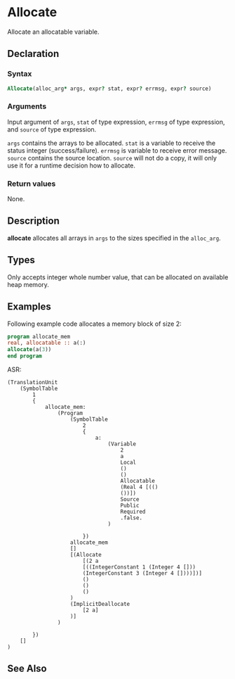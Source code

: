 # Allocate

Allocate an allocatable variable.

## Declaration

### Syntax

```fortran
Allocate(alloc_arg* args, expr? stat, expr? errmsg, expr? source)
```

### Arguments

Input argument of `args`, `stat` of type expression, `errmsg` of type expression,
and `source` of type expression.

`args` contains the arrays to be allocated.
`stat` is a variable to receive the status integer (success/failure).
`errmsg` is variable to receive error message.
`source` contains the source location. `source` will not do a copy, it will only use it for a runtime decision how to allocate.

### Return values

None.

## Description

**allocate** allocates all arrays in `args` to the sizes specified in the
`alloc_arg`.

## Types

Only accepts integer whole number value, that can be allocated on available
heap memory.

## Examples

Following example code allocates a memory block of size 2:

```fortran
program allocate_mem
real, allocatable :: a(:)
allocate(a(3))
end program
```

ASR:
```
(TranslationUnit
    (SymbolTable
        1
        {
            allocate_mem:
                (Program
                    (SymbolTable
                        2
                        {
                            a:
                                (Variable
                                    2
                                    a
                                    Local
                                    ()
                                    ()
                                    Allocatable
                                    (Real 4 [(()
                                    ())])
                                    Source
                                    Public
                                    Required
                                    .false.
                                )

                        })
                    allocate_mem
                    []
                    [(Allocate
                        [(2 a
                        [((IntegerConstant 1 (Integer 4 []))
                        (IntegerConstant 3 (Integer 4 [])))])]
                        ()
                        ()
                        ()
                    )
                    (ImplicitDeallocate
                        [2 a]
                    )]
                )

        })
    []
)

```
## See Also
